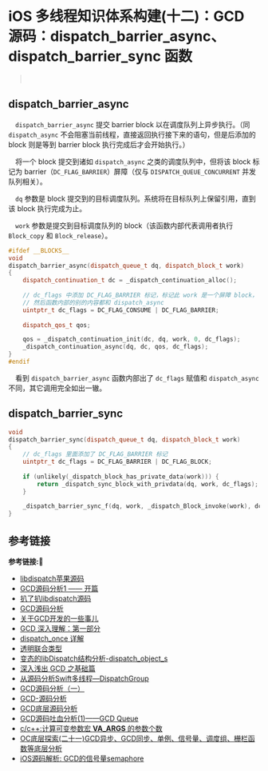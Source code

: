 # iOS 多线程知识体系构建(十二)：GCD 源码：dispatch_barrier_async、dispatch_barrier_sync 函数

> &emsp;

## dispatch_barrier_async
&emsp;`dispatch_barrier_async` 提交 barrier block 以在调度队列上异步执行。（同 `dispatch_async` 不会阻塞当前线程，直接返回执行接下来的语句，但是后添加的 block 则是等到 barrier block 执行完成后才会开始执行。）

&emsp;将一个 block 提交到诸如 `dispatch_async` 之类的调度队列中，但将该 block 标记为 barrier（`DC_FLAG_BARRIER`）屏障（仅与 `DISPATCH_QUEUE_CONCURRENT` 并发队列相关）。

&emsp;`dq` 参数是 block 提交到的目标调度队列。系统将在目标队列上保留引用，直到该 block 执行完成为止。

&emsp;`work` 参数是提交到目标调度队列的 block（该函数内部代表调用者执行 `Block_copy` 和 `Block_release`）。
```c++
#ifdef __BLOCKS__
void
dispatch_barrier_async(dispatch_queue_t dq, dispatch_block_t work)
{
    dispatch_continuation_t dc = _dispatch_continuation_alloc();
    
    // dc_flags 中添加 DC_FLAG_BARRIER 标记，标记此 work 是一个屏障 block，
    // 然后函数内部的别的内容都和 dispatch_async
    uintptr_t dc_flags = DC_FLAG_CONSUME | DC_FLAG_BARRIER;
    
    dispatch_qos_t qos;

    qos = _dispatch_continuation_init(dc, dq, work, 0, dc_flags);
    _dispatch_continuation_async(dq, dc, qos, dc_flags);
}
#endif
```
&emsp;看到 `dispatch_barrier_async` 函数内部出了 `dc_flags` 赋值和 `dispatch_async` 不同，其它调用完全如出一辙。
## dispatch_barrier_sync
```c++
void
dispatch_barrier_sync(dispatch_queue_t dq, dispatch_block_t work)
{
    // dc_flags 里面添加了 DC_FLAG_BARRIER 标记
    uintptr_t dc_flags = DC_FLAG_BARRIER | DC_FLAG_BLOCK;
    
    if (unlikely(_dispatch_block_has_private_data(work))) {
        return _dispatch_sync_block_with_privdata(dq, work, dc_flags);
    }
    
    _dispatch_barrier_sync_f(dq, work, _dispatch_Block_invoke(work), dc_flags);
}
```


## 参考链接
**参考链接:🔗**
+ [libdispatch苹果源码](https://opensource.apple.com/tarballs/libdispatch/)
+ [GCD源码分析1 —— 开篇](http://lingyuncxb.com/2018/01/31/GCD源码分析1%20——%20开篇/)
+ [扒了扒libdispatch源码](http://joeleee.github.io/2017/02/21/005.扒了扒libdispatch源码/)
+ [GCD源码分析](https://developer.aliyun.com/article/61328)
+ [关于GCD开发的一些事儿](https://www.jianshu.com/p/f9e01c69a46f)
+ [GCD 深入理解：第一部分](https://github.com/nixzhu/dev-blog/blob/master/2014-04-19-grand-central-dispatch-in-depth-part-1.md)
+ [dispatch_once 详解](https://www.jianshu.com/p/4fd27f1db63d)
+ [透明联合类型](http://nanjingabcdefg.is-programmer.com/posts/23951.html)
+ [变态的libDispatch结构分析-dispatch_object_s](https://blog.csdn.net/passerbysrs/article/details/18228333?utm_source=blogxgwz2)
+ [深入浅出 GCD 之基础篇](https://xiaozhuanlan.com/topic/9168375240)
+ [从源码分析Swift多线程—DispatchGroup](http://leevcan.com/2020/05/30/从源码分析Swift多线程—DispatchGroup/)
+ [GCD源码分析（一）](https://www.jianshu.com/p/bd629d25dc2e)
+ [GCD-源码分析](https://www.jianshu.com/p/866b6e903a2d)
+ [GCD底层源码分析](https://www.jianshu.com/p/4ef55563cd14)
+ [GCD源码吐血分析(1)——GCD Queue](https://blog.csdn.net/u013378438/article/details/81031938)
+ [c/c++:计算可变参数宏 __VA_ARGS__ 的参数个数](https://blog.csdn.net/10km/article/details/80760533)
+ [OC底层探索(二十一)GCD异步、GCD同步、单例、信号量、调度组、栅栏函数等底层分析](https://blog.csdn.net/weixin_40918107/article/details/109520980)
+ [iOS源码解析: GCD的信号量semaphore](https://juejin.cn/post/6844904122370490375)



